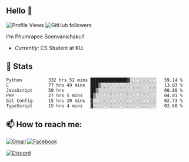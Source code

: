 
<h2>Hello 👋</h2> 

![Profile Views](https://komarev.com/ghpvc/?username=Homiez09&label=Profile%20views&color=0e75b6&style=flat)
![GitHub followers](https://img.shields.io/github/followers/HomieZ09.svg?style=social&label=Follow)


I'm Phumrapee Soenvanichakul!

- <i>Currently:</i> CS Student at KU.

<h2>👀 Stats</h2>

<!--START_SECTION:waka-->

```text
Python          332 hrs 52 mins ██████████████▓░░░░░░░░░░   59.14 %
C               77 hrs 49 mins  ███▒░░░░░░░░░░░░░░░░░░░░░   13.83 %
JavaScript      50 hrs          ██▒░░░░░░░░░░░░░░░░░░░░░░   08.88 %
PHP             27 hrs 5 mins   █▒░░░░░░░░░░░░░░░░░░░░░░░   04.81 %
Git Config      15 hrs 20 mins  ▓░░░░░░░░░░░░░░░░░░░░░░░░   02.73 %
TypeScript      15 hrs 4 mins   ▓░░░░░░░░░░░░░░░░░░░░░░░░   02.68 %
```

<!--END_SECTION:waka-->

<h2>📫 How to reach me:</h2>

<a href="mailto:phumrapeesoen1@gmail.com">![Gmail](https://img.shields.io/badge/Gmail-D14836?style=for-the-badge&logo=gmail&logoColor=white)</a> 
<a href="https://web.facebook.com/phumrapee.soenvanichakul.3/">![Facebook](https://img.shields.io/badge/Facebook-4267B2?style=for-the-badge&logo=facebook&logoColor=white)</a>

<a href="https://discord.gg/EWnAEUtFVm">![Discord](https://discord.c99.nl/widget/theme-1/297740667784921089.png)</a> 
